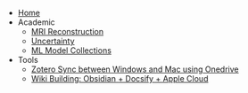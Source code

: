 * [Home](README.md)
* Academic
	* [MRI Reconstruction](MRI/MRI_Recon_ReadingList.md)
	* [Uncertainty](Uncertainty/Uncertainty_Readinglist.md)
	* [ML Model Collections](Model_Readinglist.md)
* Tools
	* [Zotero Sync between Windows and Mac using Onedrive](Tools/Zotero-Onedrive.md)
	* [Wiki Building: Obsidian + Docsify + Apple Cloud](Tools/ODA.md)
	